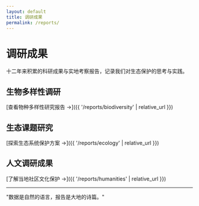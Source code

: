 ```yaml
---
layout: default
title: 调研成果
permalink: /reports/
---
```


# 调研成果

十二年来积累的科研成果与实地考察报告，记录我们对生态保护的思考与实践。

## 生物多样性调研

[查看物种多样性研究报告 →]({{ '/reports/biodiversity' | relative_url }})

## 生态课题研究

[探索生态系统保护方案 →]({{ '/reports/ecology' | relative_url }})

## 人文调研成果

[了解当地社区文化保护 →]({{ '/reports/humanities' | relative_url }})

---

"数据是自然的语言，报告是大地的诗篇。"
